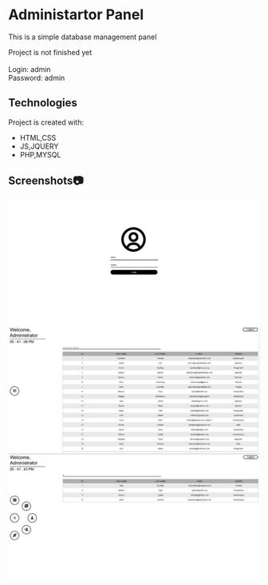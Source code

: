 # Administartor Panel
<p>This is a simple database management panel </p>
 Project is not finished yet
<br><br>
Login: admin<br>
Password: admin

## Technologies
Project is created with:
* HTML,CSS
* JS,JQUERY
* PHP,MYSQL

## Screenshots:camera:
![1](https://github.com/kcreds/AdministartorPanel/blob/main/Screen/1.PNG?raw=true)
![2](https://github.com/kcreds/AdministartorPanel/blob/main/Screen/2.PNG?raw=true)
![3](https://github.com/kcreds/AdministartorPanel/blob/main/Screen/3.PNG?raw=true)
